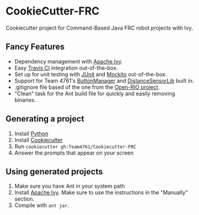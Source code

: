 # CookieCutter-FRC
Cookiecutter project for Command-Based Java FRC robot projects with Ivy.

## Fancy Features
* Dependency management with [Apache Ivy](https://ant.apache.org/ivy/).
* Easy [Travis CI](https://travis-ci.org/) integration out-of-the-box.
* Set up for unit testing with [JUnit](http://junit.org/) and [Mockito](http://mockito.org/) out-of-the-box.
* Support for Team 4761's [ButtonManager](https://github.com/Team4761/ButtonManager) and [DistanceSensorLib](https://github.com/Team4761/DistanceSensorLib) built in.
* .gitignore file based of the one from the [Open-RIO project](https://github.com/Open-RIO/.gitignore).
* "Clean" task for the Ant build file for quickly and easily removing binaries.

## Generating a project
1. Install [Python](https://www.python.org/downloads/)
2. Install [Cookiecutter](https://cookiecutter.readthedocs.org/en/latest/installation.html)
3. Run `cookiecutter gh:Team4761/Cookiecutter-FRC`
4. Answer the prompts that appear on your screen

## Using generated projects
1. Make sure you have Ant in your system path
2. Install [Apache Ivy](https://ant.apache.org/ivy/history/latest-milestone/install.html). Make sure to use the instructions in the "Manually" section.
3. Compile with `ant jar`.
